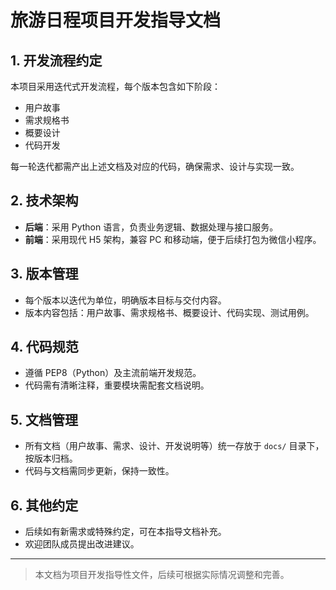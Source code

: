 # 旅游日程项目开发指导文档

## 1. 开发流程约定
本项目采用迭代式开发流程，每个版本包含如下阶段：
- 用户故事
- 需求规格书
- 概要设计
- 代码开发

每一轮迭代都需产出上述文档及对应的代码，确保需求、设计与实现一致。

## 2. 技术架构
- **后端**：采用 Python 语言，负责业务逻辑、数据处理与接口服务。
- **前端**：采用现代 H5 架构，兼容 PC 和移动端，便于后续打包为微信小程序。

## 3. 版本管理
- 每个版本以迭代为单位，明确版本目标与交付内容。
- 版本内容包括：用户故事、需求规格书、概要设计、代码实现、测试用例。

## 4. 代码规范
- 遵循 PEP8（Python）及主流前端开发规范。
- 代码需有清晰注释，重要模块需配套文档说明。

## 5. 文档管理
- 所有文档（用户故事、需求、设计、开发说明等）统一存放于 `docs/` 目录下，按版本归档。
- 代码与文档需同步更新，保持一致性。

## 6. 其他约定
- 后续如有新需求或特殊约定，可在本指导文档补充。
- 欢迎团队成员提出改进建议。

---

> 本文档为项目开发指导性文件，后续可根据实际情况调整和完善。
